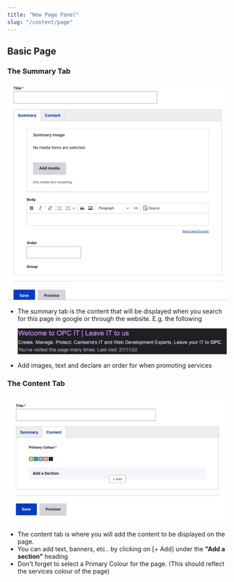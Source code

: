 ```yaml
---
title: "New Page Panel"
slug: "/content/page"
---
```


## Basic Page

### The Summary Tab

![2023.06.08 - 13_21_57 -  [Microsoft Teams-PowerPoint  Microsoft Teams] -](assets/2023.06.08%20-%2013_21_57%20-%20%20%5BMicrosoft%20Teams-PowerPoint%20%20Microsoft%20Teams%5D%20-.jpg)

-   The summary tab is the content that will be displayed when you search for this page in google or through the website. E.g. the following

    ![2023.06.08 - 13_21_30 -  [Microsoft Teams-PowerPoint  Microsoft Teams] -](assets/2023.06.08%20-%2013_21_30%20-%20%20%5BMicrosoft%20Teams-PowerPoint%20%20Microsoft%20Teams%5D%20-.jpg)

-   Add images, text and declare an order for when promoting services



### The Content Tab

![2023.06.08 - 13_23_16 -  [Microsoft Teams-PowerPoint  Microsoft Teams] -](assets/2023.06.08%20-%2013_23_16%20-%20%20%5BMicrosoft%20Teams-PowerPoint%20%20Microsoft%20Teams%5D%20-.jpg)

-   The content tab is where you will add the content to be displayed on the page.
-   You can add text, banners, etc.. by clicking on [+ Add] under the **"Add a section"** heading
-   Don't forget to select a Primary Colour for the page. (This should reflect the services colour of the page)







